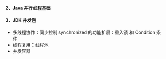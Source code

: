 #### 2、Java 并行线程基础

#### 3、JDK 并发包
- 多线程协作：同步控制
synchronized 的功能扩展：重入锁 和 Condition 条件
- 线程复用：线程池
- 并发容器